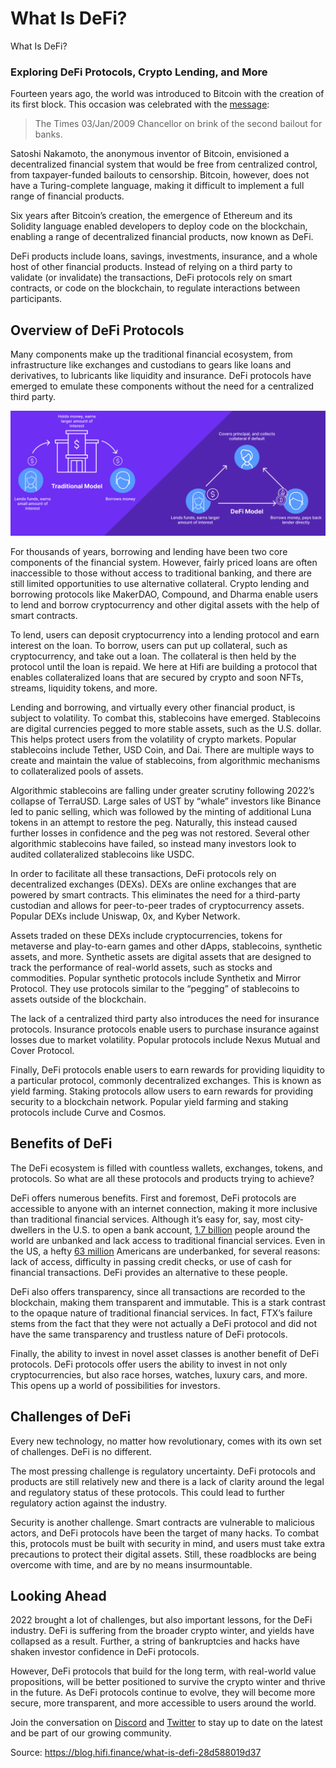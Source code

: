 
# What Is DeFi?

What Is DeFi?

### **Exploring DeFi Protocols, Crypto Lending, and More**

Fourteen years ago, the world was introduced to Bitcoin with the creation of its first block. This occasion was celebrated with the [message](https://www.coindesk.com/podcasts/the-breakdown-with-nlw/13-years-on-the-meaning-of-chancellor-on-the-brink-of-second-bailout-for-banks/):
> The Times 03/Jan/2009 Chancellor on brink of the second bailout for banks.

Satoshi Nakamoto, the anonymous inventor of Bitcoin, envisioned a decentralized financial system that would be free from centralized control, from taxpayer-funded bailouts to censorship. Bitcoin, however, does not have a Turing-complete language, making it difficult to implement a full range of financial products.

Six years after Bitcoin’s creation, the emergence of Ethereum and its Solidity language enabled developers to deploy code on the blockchain, enabling a range of decentralized financial products, now known as DeFi.

DeFi products include loans, savings, investments, insurance, and a whole host of other financial products. Instead of relying on a third party to validate (or invalidate) the transactions, DeFi protocols rely on smart contracts, or code on the blockchain, to regulate interactions between participants.

## Overview of DeFi Protocols

Many components make up the traditional financial ecosystem, from infrastructure like exchanges and custodians to gears like loans and derivatives, to lubricants like liquidity and insurance. DeFi protocols have emerged to emulate these components without the need for a centralized third party.

![](../images/2023-01-31_what-is-defi/1_IRp_aSBDncwWgzSSbk5Zpw.png)

For thousands of years, borrowing and lending have been two core components of the financial system. However, fairly priced loans are often inaccessible to those without access to traditional banking, and there are still limited opportunities to use alternative collateral. Crypto lending and borrowing protocols like MakerDAO, Compound, and Dharma enable users to lend and borrow cryptocurrency and other digital assets with the help of smart contracts.

To lend, users can deposit cryptocurrency into a lending protocol and earn interest on the loan. To borrow, users can put up collateral, such as cryptocurrency, and take out a loan. The collateral is then held by the protocol until the loan is repaid. We here at Hifi are building a protocol that enables collateralized loans that are secured by crypto and soon NFTs, streams, liquidity tokens, and more.

Lending and borrowing, and virtually every other financial product, is subject to volatility. To combat this, stablecoins have emerged. Stablecoins are digital currencies pegged to more stable assets, such as the U.S. dollar. This helps protect users from the volatility of crypto markets. Popular stablecoins include Tether, USD Coin, and Dai. There are multiple ways to create and maintain the value of stablecoins, from algorithmic mechanisms to collateralized pools of assets.

Algorithmic stablecoins are falling under greater scrutiny following 2022’s collapse of TerraUSD. Large sales of UST by “whale” investors like Binance led to panic selling, which was followed by the minting of additional Luna tokens in an attempt to restore the peg. Naturally, this instead caused further losses in confidence and the peg was not restored. Several other algorithmic stablecoins have failed, so instead many investors look to audited collateralized stablecoins like USDC.

In order to facilitate all these transactions, DeFi protocols rely on decentralized exchanges (DEXs). DEXs are online exchanges that are powered by smart contracts. This eliminates the need for a third-party custodian and allows for peer-to-peer trades of cryptocurrency assets. Popular DEXs include Uniswap, 0x, and Kyber Network.

Assets traded on these DEXs include cryptocurrencies, tokens for metaverse and play-to-earn games and other dApps, stablecoins, synthetic assets, and more. Synthetic assets are digital assets that are designed to track the performance of real-world assets, such as stocks and commodities. Popular synthetic protocols include Synthetix and Mirror Protocol. They use protocols similar to the “pegging” of stablecoins to assets outside of the blockchain.

The lack of a centralized third party also introduces the need for insurance protocols. Insurance protocols enable users to purchase insurance against losses due to market volatility. Popular protocols include Nexus Mutual and Cover Protocol.

Finally, DeFi protocols enable users to earn rewards for providing liquidity to a particular protocol, commonly decentralized exchanges. This is known as yield farming. Staking protocols allow users to earn rewards for providing security to a blockchain network. Popular yield farming and staking protocols include Curve and Cosmos.

## Benefits of DeFi

The DeFi ecosystem is filled with countless wallets, exchanges, tokens, and protocols. So what are all these protocols and products trying to achieve?

DeFi offers numerous benefits. First and foremost, DeFi protocols are accessible to anyone with an internet connection, making it more inclusive than traditional financial services. Although it’s easy for, say, most city-dwellers in the U.S. to open a bank account, [1.7 billion](https://www.brinknews.com/bridging-the-digital-divide-to-widen-financial-services-in-central-asia/) people around the world are unbanked and lack access to traditional financial services. Even in the US, a hefty [63 million](https://www.npr.org/2021/04/05/984475870/unbanked-what-it-means-to-be-outside-of-the-banking-system#:~:text=Approximately%2063%20million%20Americans%20are%20either%20unbanked%20or,discouraged%20from%20opening%20accounts%20due%20to%20high%20fees.) Americans are underbanked, for several reasons: lack of access, difficulty in passing credit checks, or use of cash for financial transactions. DeFi provides an alternative to these people.

DeFi also offers transparency, since all transactions are recorded to the blockchain, making them transparent and immutable. This is a stark contrast to the opaque nature of traditional financial services. In fact, FTX’s failure stems from the fact that they were not actually a DeFi protocol and did not have the same transparency and trustless nature of DeFi protocols.

Finally, the ability to invest in novel asset classes is another benefit of DeFi protocols. DeFi protocols offer users the ability to invest in not only cryptocurrencies, but also race horses, watches, luxury cars, and more. This opens up a world of possibilities for investors.

## Challenges of DeFi

Every new technology, no matter how revolutionary, comes with its own set of challenges. DeFi is no different.

The most pressing challenge is regulatory uncertainty. DeFi protocols and products are still relatively new and there is a lack of clarity around the legal and regulatory status of these protocols. This could lead to further regulatory action against the industry.

Security is another challenge. Smart contracts are vulnerable to malicious actors, and DeFi protocols have been the target of many hacks. To combat this, protocols must be built with security in mind, and users must take extra precautions to protect their digital assets. Still, these roadblocks are being overcome with time, and are by no means insurmountable.

## Looking Ahead

2022 brought a lot of challenges, but also important lessons, for the DeFi industry. DeFi is suffering from the broader crypto winter, and yields have collapsed as a result. Further, a string of bankruptcies and hacks have shaken investor confidence in DeFi protocols.

However, DeFi protocols that build for the long term, with real-world value propositions, will be better positioned to survive the crypto winter and thrive in the future. As DeFi protocols continue to evolve, they will become more secure, more transparent, and more accessible to users around the world.

Join the conversation on [Discord](https://discord.com/invite/mhtSRz6) and [Twitter](https://twitter.com/hififinance) to stay up to date on the latest and be part of our growing community.


Source: https://blog.hifi.finance/what-is-defi-28d588019d37

